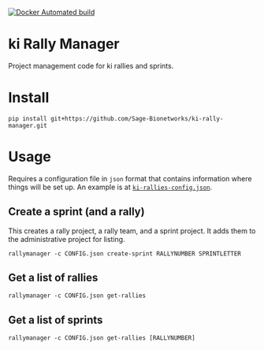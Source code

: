 [![Docker Automated build](https://img.shields.io/docker/automated/jrottenberg/ffmpeg.svg?style=flat-square)](https://hub.docker.com/r/SageBionetworks/ki-rally-manager/)

# ki Rally Manager

Project management code for ki rallies and sprints.

# Install

```
pip install git+https://github.com/Sage-Bionetworks/ki-rally-manager.git
```
# Usage

Requires a configuration file in `json` format that contains information where things will be set up. An example is at [`ki-rallies-config.json`](ki-rallies-config.json).

## Create a sprint (and a rally)

This creates a rally project, a rally team, and a sprint project. It adds them to the administrative project for listing.

```
rallymanager -c CONFIG.json create-sprint RALLYNUMBER SPRINTLETTER
```

## Get a list of rallies

```
rallymanager -c CONFIG.json get-rallies
```

## Get a list of sprints

```
rallymanager -c CONFIG.json get-rallies [RALLYNUMBER]
```

